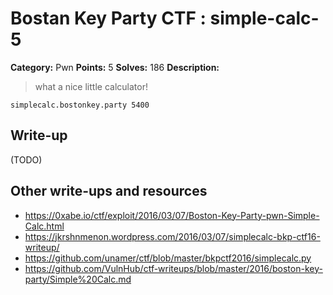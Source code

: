 # Bostan Key Party CTF : simple-calc-5

**Category:** Pwn
**Points:** 5
**Solves:** 186
**Description:**

> what a nice little calculator!

`simplecalc.bostonkey.party 5400`


## Write-up

(TODO)

## Other write-ups and resources

* https://0xabe.io/ctf/exploit/2016/03/07/Boston-Key-Party-pwn-Simple-Calc.html
* https://jkrshnmenon.wordpress.com/2016/03/07/simplecalc-bkp-ctf16-writeup/
* https://github.com/unamer/ctf/blob/master/bkpctf2016/simplecalc.py
* https://github.com/VulnHub/ctf-writeups/blob/master/2016/boston-key-party/Simple%20Calc.md
